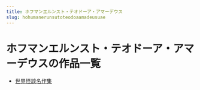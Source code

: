 ```yaml
---
title: ホフマンエルンスト・テオドーア・アマーデウス
slug: hohumanerunsutoteodoaamadeusuae
---
```


# ホフマンエルンスト・テオドーア・アマーデウスの作品一覧

- [世界怪談名作集](shijieguaitanmingzuoji1b)
